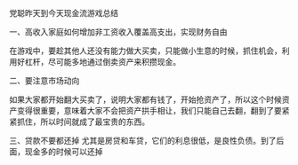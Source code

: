 党聪昨天到今天现金流游戏总结

一、高收入家庭如何增加非工资收入覆盖高支出，实现财务自由

在游戏中，要趁其他人还没有能力做大买卖，只能做小生意的时候，抓住机会，利用好杠杆，尽可能多地通过倒卖资产来积攒现金。

二、要注意市场动向

如果大家都开始翻大买卖了，说明大家都有钱了，开始抢资产了，所以这个时候资产变得很重要，意味着大家不会把资产拱手相让，我们只能自己去翻，翻到了要紧紧抓住，所以时间就成了最宝贵的东西。

三、贷款不要都还掉
尤其是房贷和车贷，它们的利息很低，是良性负债。到了后面，现金多的时候可以还掉
